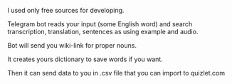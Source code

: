 I used only free sources for developing.

Telegram bot reads your input (some English word)
and search transcription, translation, sentences as using example and audio.

Bot will send you wiki-link for proper nouns.

It creates yours dictionary to save words if you want.

Then it can send data to you in .csv file
that you can import to quizlet.com
